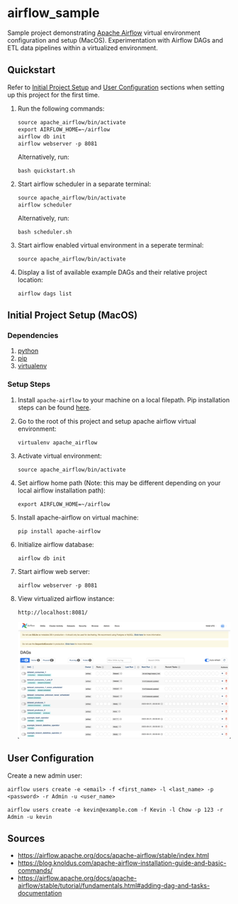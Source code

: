 # airflow_sample

Sample project demonstrating [Apache Airflow](https://airflow.apache.org/) virtual environment configuration and setup (MacOS). Experimentation with Airflow DAGs and ETL data pipelines within a virtualized environment.

## Quickstart

Refer to [Initial Project Setup](#initial-project-setup) and [User Configuration](#user-configuration) sections when setting up this project for the first time.

1. Run the following commands:
    ```
    source apache_airflow/bin/activate
    export AIRFLOW_HOME=~/airflow
    airflow db init
    airflow webserver -p 8081
    ```

    Alternatively, run:
    ```
    bash quickstart.sh
    ```

2. Start airflow scheduler in a separate terminal:
    ```
    source apache_airflow/bin/activate
    airflow scheduler
    ```

    Alternatively, run:
    ```
    bash scheduler.sh
    ```

3. Start airflow enabled virtual environment in a seperate terminal:
    ```
    source apache_airflow/bin/activate
    ```

4. Display a list of available example DAGs and their relative project location:
    ```
    airflow dags list
    ```

## Initial Project Setup (MacOS)

### Dependencies

1. [python](https://www.python.org/)
2. [pip](https://pypi.org/project/pip/)
3. [virtualenv](https://virtualenv.pypa.io/en/latest/)

### Setup Steps

1. Install `apache-airflow` to your machine on a local filepath. Pip installation steps can be found [here](https://pypi.org/project/apache-airflow/).

2. Go to the root of this project and setup apache airflow virtual environment:
    ```
    virtualenv apache_airflow
    ```

3. Activate virtual environment:
    ```
    source apache_airflow/bin/activate
    ```

4. Set airflow home path (Note: this may be different depending on your local airflow installation path):
    ```
    export AIRFLOW_HOME=~/airflow
    ```

5. Install apache-airflow on virtual machine:
    ```
    pip install apache-airflow
    ```

6. Initialize airflow database:
    ```
    airflow db init
    ```

7. Start airflow web server:
    ```
    airflow webserver -p 8081
    ```

8. View virtualized airflow instance:
    ```
    http://localhost:8081/
    ```

    ![Airflow start view](./assets/airflow_start.png)

## User Configuration

Create a new admin user:
```
airflow users create -e <email> -f <first_name> -l <last_name> -p <password> -r Admin -u <user_name>
```
```
airflow users create -e kevin@example.com -f Kevin -l Chow -p 123 -r Admin -u kevin
```

## Sources

- https://airflow.apache.org/docs/apache-airflow/stable/index.html
- https://blog.knoldus.com/apache-airflow-installation-guide-and-basic-commands/
- https://airflow.apache.org/docs/apache-airflow/stable/tutorial/fundamentals.html#adding-dag-and-tasks-documentation
